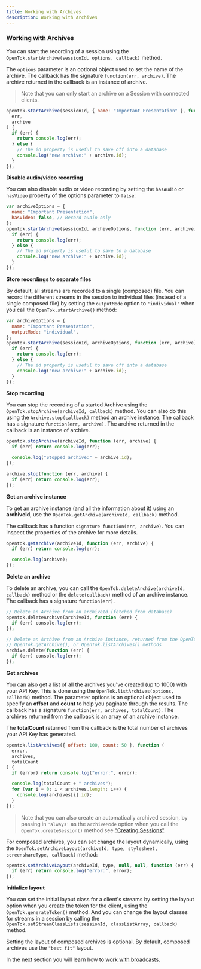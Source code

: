 ```yaml
---
title: Working with Archives
description: Working with Archives
---
```


### Working with Archives

You can start the recording of a session using the `OpenTok.startArchive(sessionId, options, callback)` method.

The `options` parameter is an optional object used to set the name of the archive. The callback has the signature `function(err, archive)`. The archive returned in the callback is an instance of archive.

>Note that you can only start an archive on a Session with connected clients.

```js
opentok.startArchive(sessionId, { name: "Important Presentation" }, function (
  err,
  archive
) {
  if (err) {
    return console.log(err);
  } else {
    // The id property is useful to save off into a database
    console.log("new archive:" + archive.id);
  }
});
```

**Disable audio/video recording**

You can also disable audio or video recording by setting the `hasAudio` or `hasVideo` property of the options parameter to `false`:

```js
var archiveOptions = {
  name: "Important Presentation",
  hasVideo: false, // Record audio only
};
opentok.startArchive(sessionId, archiveOptions, function (err, archive) {
  if (err) {
    return console.log(err);
  } else {
    // The id property is useful to save to a database
    console.log("new archive:" + archive.id);
  }
});
```

**Store recordings to separate files**

By default, all streams are recorded to a single (composed) file. You can record the different streams in the session to individual files (instead of a single composed file) by setting the `outputMode` option to `'individual'` when you call the `OpenTok.startArchive()` method:

```js
var archiveOptions = {
  name: "Important Presentation",
  outputMode: "individual",
};
opentok.startArchive(sessionId, archiveOptions, function (err, archive) {
  if (err) {
    return console.log(err);
  } else {
    // The id property is useful to save off into a database
    console.log("new archive:" + archive.id);
  }
});
```

**Stop recording**

You can stop the recording of a started Archive using the `OpenTok.stopArchive(archiveId, callback)` method. You can also do this using the `Archive.stop(callback)` method an archive instance. The callback has a signature `function(err, archive)`. The archive returned in the callback is an instance of archive.

```js
opentok.stopArchive(archiveId, function (err, archive) {
  if (err) return console.log(err);

  console.log("Stopped archive:" + archive.id);
});

archive.stop(function (err, archive) {
  if (err) return console.log(err);
});
```

**Get an archive instance**

To get an archive instance (and all the information about it) using an **archiveId**, use the `OpenTok.getArchive(archiveId, callback)` method.

The callback has a function `signature function(err, archive)`. You can inspect the properties of the archive for more details.

```js
opentok.getArchive(archiveId, function (err, archive) {
  if (err) return console.log(err);

  console.log(archive);
});
```

**Delete an archive**

To delete an archive, you can call the `OpenTok.deleteArchive(archiveId, callback)` method or the `delete(callback)` method of an archive instance. The callback has a signature `function(err)`.

```php
// Delete an Archive from an archiveId (fetched from database)
opentok.deleteArchive(archiveId, function (err) {
  if (err) console.log(err);
});

// Delete an Archive from an Archive instance, returned from the OpenTok.startArchive(),
// OpenTok.getArchive(), or OpenTok.listArchives() methods
archive.delete(function (err) {
  if (err) console.log(err);
});
```

**Get archives**

You can also get a list of all the archives you've created (up to 1000) with your API Key. This is done using the `OpenTok.listArchives(options, callback)` method. The parameter options is an optional object used to specify an **offset** and **count** to help you paginate through the results. The callback has a signature `function(err, archives, totalCount)`. The archives returned from the callback is an array of an archive instance.

The **totalCount** returned from the callback is the total number of archives your API Key has generated.

```js
opentok.listArchives({ offset: 100, count: 50 }, function (
  error,
  archives,
  totalCount
) {
  if (error) return console.log("error:", error);

  console.log(totalCount + " archives");
  for (var i = 0; i < archives.length; i++) {
    console.log(archives[i].id);
  }
});
```

>Note that you can also create an automatically archived session, by passing in `'always'` as the `archiveMode` option when you call the `OpenTok.createSession()` method see ["Creating Sessions"](/video/tutorials/server-side-setup/video/server-side/node/creating-sessions/node).

For composed archives, you can set change the layout dynamically, using the `OpenTok.setArchiveLayout(archiveId, type, stylesheet, screenshareType, callback)` method:

```js
opentok.setArchiveLayout(archiveId, type, null, null, function (err) {
  if (err) return console.log("error:", error);
});
```

**Initialize layout**

You can set the initial layout class for a client's streams by setting the layout option when you create the token for the client, using the `OpenTok.generateToken()` method. And you can change the layout classes for streams in a session by calling the `OpenTok.setStreamClassLists(sessionId, classListArray, callback)` method.

Setting the layout of composed archives is optional. By default, composed archives use the `"best fit"` layout.

<!-- opentok-todo: (see Customizing the video layout for composed archives). https://tokbox.com/developer/guides/archiving/layout-control.html-->

<!-- opentok-todo: For more information on archiving, see the OpenTok archiving developer guide. https://tokbox.com/developer/guides/archiving/ -->

In the next section you will learn how to [work with broadcasts](/video/tutorials/server-side-setup/video/server-side/node/broadcasts/node).